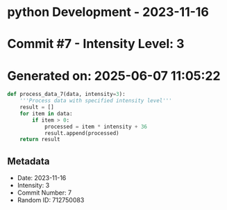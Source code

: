 ﻿# python Development - 2023-11-16
# Commit #7 - Intensity Level: 3
# Generated on: 2025-06-07 11:05:22
```python
def process_data_7(data, intensity=3):
    '''Process data with specified intensity level'''
    result = []
    for item in data:
        if item > 0:
            processed = item * intensity + 36
            result.append(processed)
    return result
```
## Metadata
- Date: 2023-11-16
- Intensity: 3
- Commit Number: 7
- Random ID: 712750083
